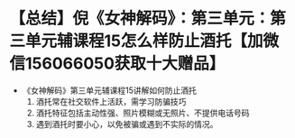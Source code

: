 # 【总结】倪《女神解码》：第三单元：第三单元辅课程15怎么样防止酒托【加微信156066050获取十大赠品】

-   《女神解码》第三单元辅课程15讲解如何防止酒托
    1.  酒托常在社交软件上活跃，需学习防骗技巧
    2.  酒托特征包括主动性强、照片模糊或无照片、不提供电话号码
    3.  遇到酒托时要小心，以免被骗或遇到不实际的情况。
